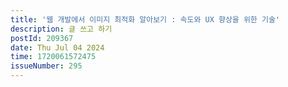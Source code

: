 ```yaml
---
title: '웹 개발에서 이미지 최적화 알아보기 : 속도와 UX 향상을 위한 기술'
description: 글 쓰고 하기
postId: 209367
date: Thu Jul 04 2024
time: 1720061572475
issueNumber: 295
---
```


